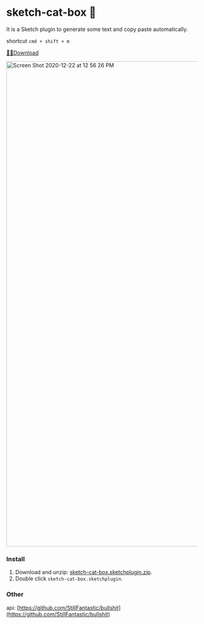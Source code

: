 # sketch-cat-box 🚀

It is a Sketch plugin to generate some text and copy paste automatically.

shortcut `cmd + shift + m`

[🤘🏻Download](https://github.com/irene1113/sketch-cat-box/files/5727850/sketch-cat-box.sketchplugin.zip)

<img width="1279" alt="Screen Shot 2020-12-22 at 12 56 26 PM" src="https://user-images.githubusercontent.com/13029568/102850778-2b0b4580-4455-11eb-8a72-92313465afa1.png">

### Install

1. Download and unzip: [sketch-cat-box.sketchplugin.zip](https://github.com/irene1113/sketch-cat-box/files/5727850/sketch-cat-box.sketchplugin.zip).
2. Double click `sketch-cat-box.sketchplugin`.

###

### Other

api: [https://github.com/StillFantastic/bullshit](https://github.com/StillFantastic/bullshit)
